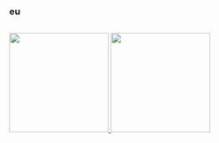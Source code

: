 ### eu

##

<div>
<a href="https://github.com/sayuts">
<img height="180em" src="https://github-readme-stats.vercel.app/api/top-langs/?username=LuisGuilhermeGranada&layout=compact&langs_count=7&theme=algolia"/>
<img height="180em" src="https://github-readme-stats.vercel.app/api?username=LuisGuilhermeGranada&show_icons=true&theme=algolia&include_all_commits=true&count_private=false"/>
</div>
